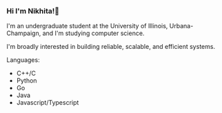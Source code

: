 ### Hi I'm Nikhita!👋

I'm an undergraduate student at the University of Illinois, Urbana-Champaign, and I'm studying computer science.


I'm broadly interested in building reliable, scalable, and efficient systems.

Languages:

- C++/C
- Python
- Go
- Java
- Javascript/Typescript








<!--
**npunati27/npunati27** is a ✨ _special_ ✨ repository because its `README.md` (this file) appears on your GitHub profile.

Here are some ideas to get you started:

- 🔭 I’m currently working on ...
- 🌱 I’m currently learning ...
- 👯 I’m looking to collaborate on ...
- 🤔 I’m looking for help with ...
- 💬 Ask me about ...
- 📫 How to reach me: ...
- 😄 Pronouns: ...
- ⚡ Fun fact: ...
-->
